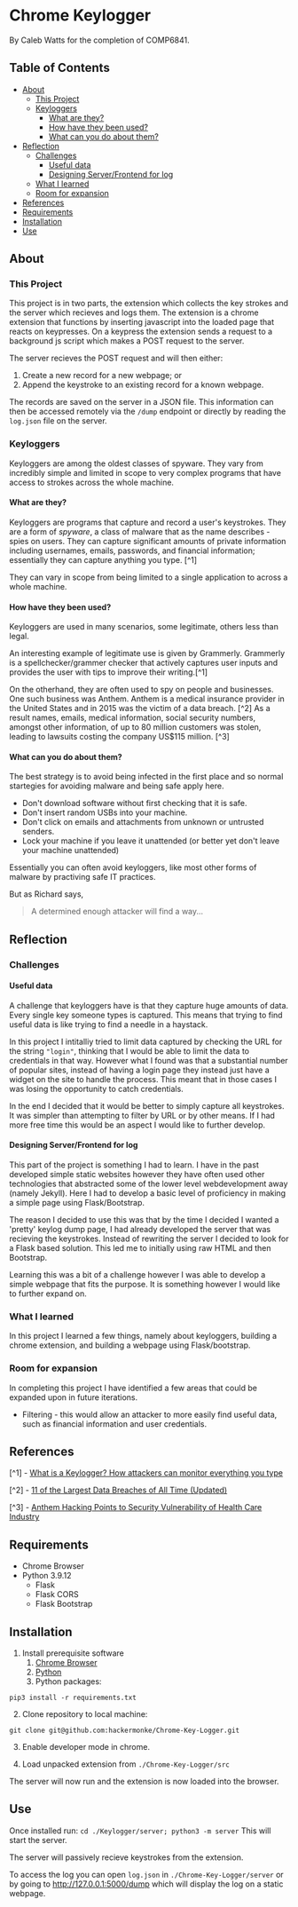 # Chrome Keylogger
By Caleb Watts for the completion of COMP6841.

## Table of Contents
  - [About](#about)
    - [This Project](#this-project)
    - [Keyloggers](#keyloggers)
      - [What are they?](#what-are-they)
      - [How have they been used?](#how-have-they-been-used)
      - [What can you do about them?](#what-can-you-do-about-them)
  - [Reflection](#reflection)
    - [Challenges](#challenges)
      - [Useful data](#useful-data)
      - [Designing Server/Frontend for log](#designing-serverfrontend-for-log)
    - [What I learned](#what-i-learned)
    - [Room for expansion](#room-for-expansion)
  - [References](#references)
  - [Requirements](#requirements)
  - [Installation](#installation)
  - [Use](#use)
## About
### This Project
This project is in two parts, the extension which collects the key strokes and the server which recieves and logs them. The extension is a chrome extension that functions by inserting javascript into the loaded page that reacts on keypresses. On a keypress the extension sends a request to a background js script which makes a POST request to the server.

The server recieves the POST request and will then either:
1. Create a new record for a new webpage; or
2. Append the keystroke to an existing record for a known webpage.

The records are saved on the server in a JSON file. This information can then be accessed remotely via the `/dump` endpoint or directly by reading the `log.json` file on the server.

### Keyloggers
Keyloggers are among the oldest classes of spyware. They vary from incredibly simple and limited in scope to very complex programs that have access to strokes across the whole machine.

#### What are they?
Keyloggers are programs that capture and record a user's keystrokes. They are a form of *spyware*, a class of malware that as the name describes - spies on users. They can capture significant amounts of private information including usernames, emails, passwords, and financial information; essentially they can capture anything you type. [^1]

They can vary in scope from being limited to a single application to across a whole machine.

#### How have they been used?
Keyloggers are used in many scenarios, some legitimate, others less than legal. 

An interesting example of legitimate use is given by Grammerly. Grammerly is a spellchecker/grammer checker that actively captures user inputs and provides the user with tips to improve their writing.[^1]

On the otherhand, they are often used to spy on people and businesses. One such business was Anthem. Anthem is a medical insurance provider in the United States and in 2015 was the victim of a data breach. [^2] As a result names, emails, medical information, social security numbers, amongst other information, of up to 80 million customers was stolen, leading to lawsuits costing the company US$115 million. [^3]

#### What can you do about them?
The best strategy is to avoid being infected in the first place and so normal startegies for avoiding malware and being safe apply here. 
* Don't download software without first checking that it is safe. 
* Don't insert random USBs into your machine.
* Don't click on emails and attachments from unknown or untrusted senders.
* Lock your machine if you leave it unattended (or better yet don't leave your machine unattended)

Essentially you can often avoid keyloggers, like most other forms of malware by practiving safe IT practices.

But as Richard says,
> A determined enough attacker will find a way...

## Reflection
### Challenges
#### Useful data
A challenge that keyloggers have is that they capture huge amounts of data. Every single key someone types is captured. This means that trying to find useful data is like trying to find a needle in a haystack. 

In this project I intitalliy tried to limit data captured by checking the URL for the string `"login"`, thinking that I would be able to limit the data to credentials in that way. However what I found was that a substantial number of popular sites, instead of having a login page they instead just have a widget on the site to handle the process. This meant that in those cases I was losing the opportunity to catch credentials.

In the end I decided that it would be better to simply capture all keystrokes. It was simpler than attempting to filter by URL or by other means. If I had more free time this would be an aspect I would like to further develop.


#### Designing Server/Frontend for log
This part of the project is something I had to learn. I have in the past developed simple static websites however they have often used other technologies that abstracted some of the lower level webdevelopment away (namely Jekyll). Here I had to develop a basic level of proficiency in making a simple page using Flask/Bootstrap.

The reason I decided to use this was that by the time I decided I wanted a 'pretty' keylog dump page, I had already developed the server that was recieving the keystrokes. Instead of rewriting the server I decided to look for a Flask based solution. This led me to initially using raw HTML and then Bootstrap.

Learning this was a bit of a challenge however I was able to develop a simple webpage that fits the purpose. It is something however I would like to further expand on.


### What I learned
In this project I learned a few things, namely about keyloggers, building a chrome extension, and building a webpage using Flask/bootstrap.


### Room for expansion
In completing this project I have identified a few areas that could be expanded upon in future iterations.
* Filtering - this would allow an attacker to more easily find useful data, such as financial information and user credentials.


## References
[^1] - [What is a Keylogger? How attackers can monitor everything you type](https://www.csoonline.com/article/3326304/what-is-a-keylogger-how-attackers-can-monitor-everything-you-type.html)

[^2] - [11 of the Largest Data Breaches of All Time (Updated)](https://www.opswat.com/blog/11-largest-data-breaches-all-time-updated)

[^3] - [Anthem Hacking Points to Security Vulnerability of Health Care Industry](https://www.nytimes.com/2015/02/06/business/experts-suspect-lax-security-left-anthem-vulnerable-to-hackers.html)

## Requirements
- Chrome Browser
- Python 3.9.12
    - Flask
    - Flask CORS
    - Flask Bootstrap


## Installation
1. Install prerequisite software
    1. [Chrome Browser](https://www.google.com.au/chrome/)
    2. [Python](https://wiki.python.org/moin/BeginnersGuide/Download)
    3. Python packages: 
```
pip3 install -r requirements.txt
```

2. Clone repository to local machine:
```
git clone git@github.com:hackermonke/Chrome-Key-Logger.git 
```
3. Enable developer mode in chrome.

4. Load unpacked extension from `./Chrome-Key-Logger/src`


The server will now run and the extension is now loaded into the browser.


## Use
Once installed run:
```cd ./Keylogger/server; python3 -m server```
This will start the server.

The server will passively recieve keystrokes from the extension.

To access the log you can open `log.json` in `./Chrome-Key-Logger/server` or by going to http://127.0.0.1:5000/dump which will display the log on a static webpage.